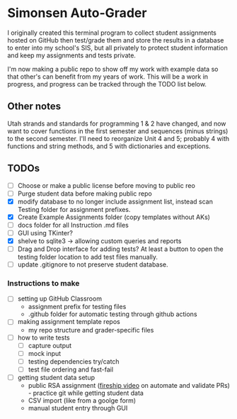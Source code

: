 # Simonsen Auto-Grader

I originally created this terminal program to collect student assignments hosted on GitHub then test/grade them and store the results in a database to enter into my school's SIS, but all privately to protect student information and keep my assignments and tests private.

I'm now making a public repo to show off my work with example data so that other's can benefit from my years of work. This will be a work in progress, and progress can be tracked through the TODO list below.

## Other notes
Utah strands and standards for programming 1 & 2 have changed, and now want to cover functions in the first semester and sequences (minus strings) to the second semester. I'll need to reorganize Unit 4 and 5; probably 4 with functions and string methods, and 5 with dictionaries and exceptions.

## TODOs
- [ ] Choose or make a public license before moving to public reo
- [ ] Purge student data before making public repo
- [x] modify database to no longer include assignment list, instead scan Testing folder for assignment prefixes.
- [x] Create Example Assignments folder (copy templates without AKs)
- [ ] docs folder for all Instruction .md files
- [ ] GUI using TKinter?
- [x] shelve to sqlite3 -> allowing custom queries and reports
- [ ] Drag and Drop interface for adding tests? At least a button to open the testing folder location to add test files manually.
- [ ] update .gitignore to not preserve student database.

### Instructions to make
- [ ] setting up GitHub Classroom
	- assignment prefix for testing files
	- .github folder for automatic testing through github actions
- [ ] making assignment template repos
	- my repo structure and grader-specific files
- [ ] how to write tests
	- [ ] capture output
	- [ ] mock input
	- [ ] testing dependencies try/catch
	- [ ] test file ordering and fast-fail
- [ ] getting student data setup
	- public RSA assignment ([fireship video](https://www.youtube.com/watch?v=UFc-RPbq8kg) on automate and validate PRs) - practice git while getting student data
	- CSV import (like from a goolge form)
	- manual student entry through GUI
